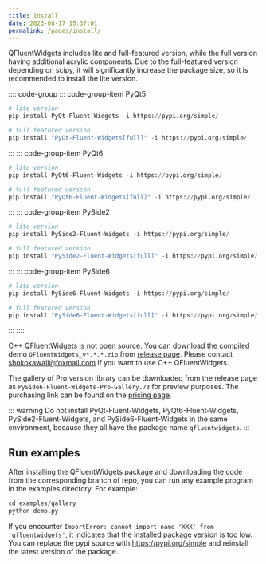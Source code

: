 ```yaml
---
title: Install
date: 2023-08-17 15:37:01
permalink: /pages/install/
---
```

QFluentWidgets includes lite and full-featured version, while the full version having additional acrylic components. Due to the full-featured version depending on scipy, it will significantly increase the package size, so it is recommended to install the lite version.

:::: code-group
::: code-group-item PyQt5
```python
# lite version
pip install PyQt-Fluent-Widgets -i https://pypi.org/simple/

# full featured version
pip install "PyQt-Fluent-Widgets[full]" -i https://pypi.org/simple/
```
:::
::: code-group-item PyQt6
```python
# lite version
pip install PyQt6-Fluent-Widgets -i https://pypi.org/simple/

# full featured version
pip install "PyQt6-Fluent-Widgets[full]" -i https://pypi.org/simple/
```
:::
::: code-group-item PySide2
```python
# lite version
pip install PySide2-Fluent-Widgets -i https://pypi.org/simple/

# full featured version
pip install "PySide2-Fluent-Widgets[full]" -i https://pypi.org/simple/
```
:::
::: code-group-item PySide6
```python
# lite version
pip install PySide6-Fluent-Widgets -i https://pypi.org/simple/

# full featured version
pip install "PySide6-Fluent-Widgets[full]" -i https://pypi.org/simple/
```
:::
::::


C++ QFluentWidgets is not open source. You can download the compiled demo `QFluentWidgets_v*.*.*.zip` from [release page](https://github.com/zhiyiYo/PyQt-Fluent-Widgets/releases). Please contact [shokokawaii@foxmail.com](mailto:shokokawaii@foxmail.com) if you want to use C++ QFluentWidgets.

The gallery of Pro version library can be downloaded from the release page as `PySide6-Fluent-Widgets-Pro-Gallery.7z` for preview purposes. The purchasing link can be found on the [pricing page](/price).

::: warning
Do not install PyQt-Fluent-Widgets, PyQt6-Fluent-Widgets, PySide2-Fluent-Widgets, and PySide6-Fluent-Widgets in the same environment, because they all have the package name `qfluentwidgets`.
:::

## Run examples
After installing the QFluentWidgets package and downloading the code from the corresponding branch of repo, you can run any example program in the examples directory. For example:
```python
cd examples/gallery
python demo.py
```

If you encounter `ImportError: cannot import name 'XXX' from 'qfluentwidgets'`, it indicates that the installed package version is too low. You can replace the pypi source with https://pypi.org/simple and reinstall the latest version of the package.
